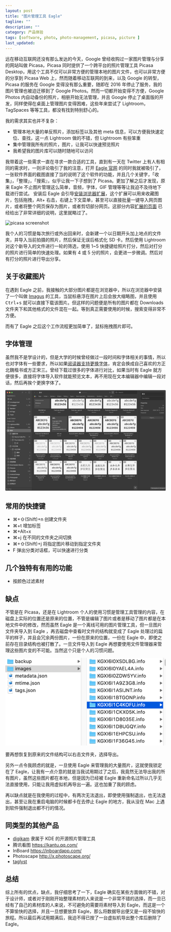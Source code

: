 ```yaml
---
layout: post
title: "图片管理工具 Eagle"
tagline: ""
description: ""
category: 产品体验
tags: [software, photo, photo-management, picasa, picture ]
last_updated:
---
```



远在移动互联网还没有那么发达的今天，Google 曾经收购过一家图片管理与分享的网站叫做 Picasa，Picasa 同时提供了一个跨平台的照片管理工具 Picasa Desktop，用这个工具不仅可以非常方便的管理本地的图片文件，也可以非常方便的分享到 Picasa Web 上，然而随着移动互联网的到来，以及 Google 的转型，Picasa 的服务在 Google 变得没有那么重要，随即在 2016 年停止了服务，我的图片管理也被迫迁移到了 Google Photos。然而一切都开始变得不方便，Google Photos 内自动备份的照片，相册开始无法管理，并且 Google 停止了桌面版的开发，同样使得在桌面上管理图片变得困难，这些年来尝试了 Lightroom，TagSpaces 等等工具，都没有找到特别舒心的。

我的需求其实也并不复杂：

- 管理本地大量的单反照片，添加标签以及其他 meta 信息，可以方便我快速定位、查找，这一点 Lightroom 做的不错，但 Lightroom 有些笨重
- 集中管理我所有的照片，图片，让我可以快速预览照片
- 我希望我的图片库可以随时随地可以访问

我带着这一些需求一直在寻求一款合适的工具，直到有一天在 Twitter 上有人有相同的需求时，一则评论吸引了我的注意，打开 [Eagle 官网](https://cn.eagle.cool/) 的同时我就被吸引了，一张软件界面的截图直接了当的说明了这个软件的功能，并且几个关键字，「收集」，「整理」，「搜索』，似乎让我一下子想到了 Picasa。更加了解之后才发现，原来 Eagle 不止图片管理这么简单，音频，字体，GIF 管理等等让我迫不及待地下载进行尝试。
安装后 Eagle 会引导[安装浏览器扩展](https://en.eagle.cool/extensions)，这个扩展可以用来收藏图片，包括拖拽，Alt+ 右击，右键上下文菜单，甚至可以直接批量一键导入网页图片，或者将整个网页保存为图片，或者剪切部分网页。这部分内容[扩展的页面](https://en.eagle.cool/extensions) 已经给出了非常详细的说明，这里就略过了。


![picasa screenshot](/asssts/picasa-screenshot.jpg)


我个人的习惯是每次旅行或外出回来时，会新建一个以日期开头加上地点的文件夹，并导入当前拍摄的照片，然后保证无误后格式化 SD 卡。然后使用 Lightroom 对这个新导入的文件进行一轮的筛选，使用 1~5 快捷键给照片打分，然后对打分的照片进行简单的快速处理。如果有 4 或 5 分的照片，会更进一步微调。然后对有打分的照片进行导出分享。



## 关于收藏图片
在遇到 Eagle 之前，我接触的大部分图片都是在浏览器中，所以在浏览器中安装了一个叫做 [Imagus](https://chrome.google.com/webstore/detail/imagus/immpkjjlgappgfkkfieppnmlhakdmaab?hl=en) 的工具，当鼠标悬浮在图片上后会放大缩略图，并且使用 <kbd>Ctrl</kbd>+<kbd>s</kbd> 就可以直接下载该图片。但这样的问题便是所有的图片都在 Downloads 文件夹下和其他格式的文件混在一起。等到真正需要使用的时候，搜索变得非常不方便。

而有了 Eagle 之后这个工作流程更加简单了，鼠标拖拽图片即可。


## 字体管理
虽然我不是学设计的，但是大学的时候曾经做过一段时间和字体相关的事情，所以也对字体有一些要求，所以如果[阅读器支持更换字体](http://einverne.github.io/post/2016/06/kindle-tips.html)，肯定会换成自己喜欢的方正北魏楷书或方正宋三。曾经下载过很多的字体进行对比，如果当时有 Eagle 就方便很多，直接将字体导入软件就能预览文本，再不用现在文本编辑器中编辑一段对话，然后再挨个更换字体了。

![eagle font manage](/assets/eagle-font-manage.png)

## 常用的快捷键

- ⌘+⇧(Shift)+n 创建文件夹
- ⌘+t 增加标签
- ⌘+Alt+x
- ⌘+j 在不同的文件夹之间切换
- ⌘+⇧(Shift)+j 将指定图片移动到指定文件夹
- F 弹出分类对话框，可以快速进行分类

## 几个独特有有用的功能

- 按颜色过滤素材



## 缺点
不管是在 Picasa，还是在 Lightroom 个人的使用习惯是管理工具管理的内容，在磁盘上实际的位置还是原来的位置，不管是编辑了图片或者是移动了图片都是在本地文件中的修改，然而虽然 Eagle 是一个离线可用的图片管理工具，但一旦图片文件夹导入到 Eagle ，再去磁盘中查看时文件的结构就变成了 Eagle 处理过的扁平的样子，并且会冗余两份图片，一份在原来的位置，一份在 Eagle 中，即使之前存在目录结构也被打散了。一旦文件导入到 Eagle 再想要使用文件管理器来管理这些图片变的不可能。当然这个只是个人的习惯问题。

![eagle folders](/assets/eagle-folders.png)

要再想恢复到原来的文件结构可以右击文件夹，选择导出。

另外一点令我顾虑的就是，一旦使用 Eagle 来管理我的大量图片，这就使我锁定在了 Eagle，让我有一点介意的就是当我试用期过了之后，我竟然无法导出我的所有图片，虽然这些图片都在本地，但是因为已经被 Eagle 重新命名过所以几乎无法直接使用，只能让我用虚拟机再导出一遍。这也加重了我的顾虑。

再以缺点就是在我使用的过程中，有两次无法退出，即使使用强制退出，也无法退出，甚至让我在重启电脑的时候都卡在去停止 Eagle 的地方，我从没在 Mac 上遇到软件强制退出都不行的情况。

## 同类型的其他产品

- [digikam](https://www.digikam.org/) 隶属于 KDE 的开源照片管理工具
- 腾讯看图 <https://kantu.qq.com/>
- InBoard <https://inboardapp.com/>
- Photoscape <http://x.photoscape.org/>
- [taglyst](http://www.taglyst.com/)

## 总结

综上所有的优点，缺点，我仔细思考了一下，Eagle 确实在某些方面做的不错，对于设计师，或者对于刚刚开始整理素材的人来说是一个非常不错的选择，而一旦已经有了自己的素材库的人来说，不可避免的需要将素材导入到 Eagle，而这是一个不算愉快的选择，并且一旦想要放弃 Eagle，那么将数据导出便又是一段不愉快的旅程。所以最后再试用期满后，我迫不得已按了一台虚拟机导出整个库后删除了 Eagle。
